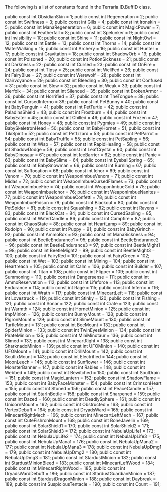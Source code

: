 The following is a list of constants found in the Terraria.ID.BuffID class.

public const int ObsidianSkin = 1;
public const int Regeneration = 2;
public const int Swiftness = 3;
public const int Gills = 4;
public const int Ironskin = 5;
public const int ManaRegeneration = 6;
public const int MagicPower = 7;
public const int Featherfall = 8;
public const int Spelunker = 9;
public const int Invisibility = 10;
public const int Shine = 11;
public const int NightOwl = 12;
public const int Battle = 13;
public const int Thorns = 14;
public const int WaterWalking = 15;
public const int Archery = 16;
public const int Hunter = 17;
public const int Gravitation = 18;
public const int ShadowOrb = 19;
public const int Poisoned = 20;
public const int PotionSickness = 21;
public const int Darkness = 22;
public const int Cursed = 23;
public const int OnFire = 24;
public const int Tipsy = 25;
public const int WellFed = 26;
public const int FairyBlue = 27;
public const int Werewolf = 28;
public const int Clairvoyance = 29;
public const int Bleeding = 30;
public const int Confused = 31;
public const int Slow = 32;
public const int Weak = 33;
public const int Merfolk = 34;
public const int Silenced = 35;
public const int BrokenArmor = 36;
public const int Horrified = 37;
public const int TheTongue = 38;
public const int CursedInferno = 39;
public const int PetBunny = 40;
public const int BabyPenguin = 41;
public const int PetTurtle = 42;
public const int PaladinsShield = 43;
public const int Frostburn = 44;
public const int BabyEater = 45;
public const int Chilled = 46;
public const int Frozen = 47;
public const int Honey = 48;
public const int Pygmies = 49;
public const int BabySkeletronHead = 50;
public const int BabyHornet = 51;
public const int TikiSpirit = 52;
public const int PetLizard = 53;
public const int PetParrot = 54;
public const int BabyTruffle = 55;
public const int PetSapling = 56;
public const int Wisp = 57;
public const int RapidHealing = 58;
public const int ShadowDodge = 59;
public const int LeafCrystal = 60;
public const int BabyDinosaur = 61;
public const int IceBarrier = 62;
public const int Panic = 63;
public const int BabySlime = 64;
public const int EyeballSpring = 65;
public const int BabySnowman = 66;
public const int Burning = 67;
public const int Suffocation = 68;
public const int Ichor = 69;
public const int Venom = 70;
public const int WeaponImbueVenom = 71;
public const int Midas = 72;
public const int WeaponImbueCursedFlames = 73;
public const int WeaponImbueFire = 74;
public const int WeaponImbueGold = 75;
public const int WeaponImbueIchor = 76;
public const int WeaponImbueNanites = 77;
public const int WeaponImbueConfetti = 78;
public const int WeaponImbuePoison = 79;
public const int Blackout = 80;
public const int PetSpider = 81;
public const int Squashling = 82;
public const int Ravens = 83;
public const int BlackCat = 84;
public const int CursedSapling = 85;
public const int WaterCandle = 86;
public const int Campfire = 87;
public const int ChaosState = 88;
public const int HeartLamp = 89;
public const int Rudolph = 90;
public const int Puppy = 91;
public const int BabyGrinch = 92;
public const int AmmoBox = 93;
public const int ManaSickness = 94;
public const int BeetleEndurance1 = 95;
public const int BeetleEndurance2 = 96;
public const int BeetleEndurance3 = 97;
public const int BeetleMight1 = 98;
public const int BeetleMight2 = 99;
public const int BeetleMight3 = 100;
public const int FairyRed = 101;
public const int FairyGreen = 102;
public const int Wet = 103;
public const int Mining = 104;
public const int Heartreach = 105;
public const int Calm = 106;
public const int Builder = 107;
public const int Titan = 108;
public const int Flipper = 109;
public const int Summoning = 110;
public const int Dangersense = 111;
public const int AmmoReservation = 112;
public const int Lifeforce = 113;
public const int Endurance = 114;
public const int Rage = 115;
public const int Inferno = 116;
public const int Wrath = 117;
public const int MinecartLeft = 118;
public const int Lovestruck = 119;
public const int Stinky = 120;
public const int Fishing = 121;
public const int Sonar = 122;
public const int Crate = 123;
public const int Warmth = 124;
public const int HornetMinion = 125;
public const int ImpMinion = 126;
public const int BunnyMount = 128;
public const int PigronMount = 129;
public const int SlimeMount = 130;
public const int TurtleMount = 131;
public const int BeeMount = 132;
public const int SpiderMinion = 133;
public const int TwinEyesMinion = 134;
public const int PirateMinion = 135;
public const int MiniMinotaur = 136;
public const int Slimed = 137;
public const int MinecartRight = 138;
public const int SharknadoMinion = 139;
public const int UFOMinion = 140;
public const int UFOMount = 141;
public const int DrillMount = 142;
public const int ScutlixMount = 143;
public const int Electrified = 144;
public const int MoonLeech = 145;
public const int Sunflower = 146;
public const int MonsterBanner = 147;
public const int Rabies = 148;
public const int Webbed = 149;
public const int Bewitched = 150;
public const int SoulDrain = 151;
public const int MagicLantern = 152;
public const int ShadowFlame = 153;
public const int BabyFaceMonster = 154;
public const int CrimsonHeart = 155;
public const int Stoned = 156;
public const int PeaceCandle = 157;
public const int StarInBottle = 158;
public const int Sharpened = 159;
public const int Dazed = 160;
public const int DeadlySphere = 161;
public const int UnicornMount = 162;
public const int Obstructed = 163;
public const int VortexDebuff = 164;
public const int DryadsWard = 165;
public const int MinecartRightMech = 166;
public const int MinecartLeftMech = 167;
public const int CuteFishronMount = 168;
public const int BoneJavelin = 169;
public const int SolarShield1 = 170;
public const int SolarShield2 = 171;
public const int SolarShield3 = 172;
public const int NebulaUpLife1 = 173;
public const int NebulaUpLife2 = 174;
public const int NebulaUpLife3 = 175;
public const int NebulaUpMana1 = 176;
public const int NebulaUpMana2 = 177;
public const int NebulaUpMana3 = 178;
public const int NebulaUpDmg1 = 179;
public const int NebulaUpDmg2 = 180;
public const int NebulaUpDmg3 = 181;
public const int StardustMinion = 182;
public const int StardustMinionBleed = 183;
public const int MinecartLeftWood = 184;
public const int MinecartRightWood = 185;
public const int DryadsWardDebuff = 186;
public const int StardustGuardianMinion = 187;
public const int StardustDragonMinion = 188;
public const int Daybreak = 189;
public const int SuspiciousTentacle = 190;
public const int Count = 191;

